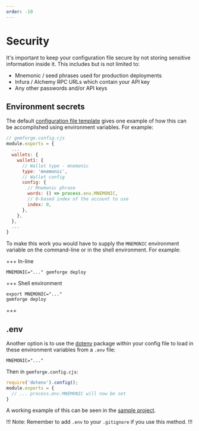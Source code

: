 ```yaml
---
order: -10
---
```


# Security

It's important to keep your configuration file secure by not storing sensitive information inside it. This includes but is not limited to:

* Mnemonic / seed phrases used for production deployments
* Infura / Alchemy RPC URLs which contain your API key
* Any other passwords and/or API keys

## Environment secrets

The default [configuration file template](https://github.com/gemstation/gemforge/blob/master/templates/gemforge.config.cjs) gives one example of how this can be accomplished using environment variables. For example:

```js
// gemforge.config.cjs
module.exports = {
  ...
  wallets: {
    wallet1: {
      // Wallet type - mnemonic
      type: 'mnemonic',
      // Wallet config
      config: {
        // Mnemonic phrase
        words: () => process.env.MNEMONIC,
        // 0-based index of the account to use
        index: 0,
      },
    },
  },
  ...
}
```

To make this work you would have to supply the `MNEMONIC` environment variable on the command-line or in the shell environment. For example:


+++ In-line
```shell
MNEMONIC="..." gemforge deploy
```
+++ Shell environment
```shell
export MNEMONIC="..."
gemforge deploy

```
+++

## .env

Another option is to use the [dotenv](https://www.npmjs.com/package/dotenv) package within your config file to load in these environment variables from a `.env` file:

```
MNEMONIC="..."
```

Then in `gemforge.config.cjs`:

```js
require('dotenv').config();
module.exports = {
  // ... process.env.MNEMONIC will now be set
}
```

A working example of this can be seen in the [sample project](https://github.com/gemstation/contracts-foundry).

!!!
Note: Remember to add `.env` to your `.gitignore` if you use this method.
!!!

